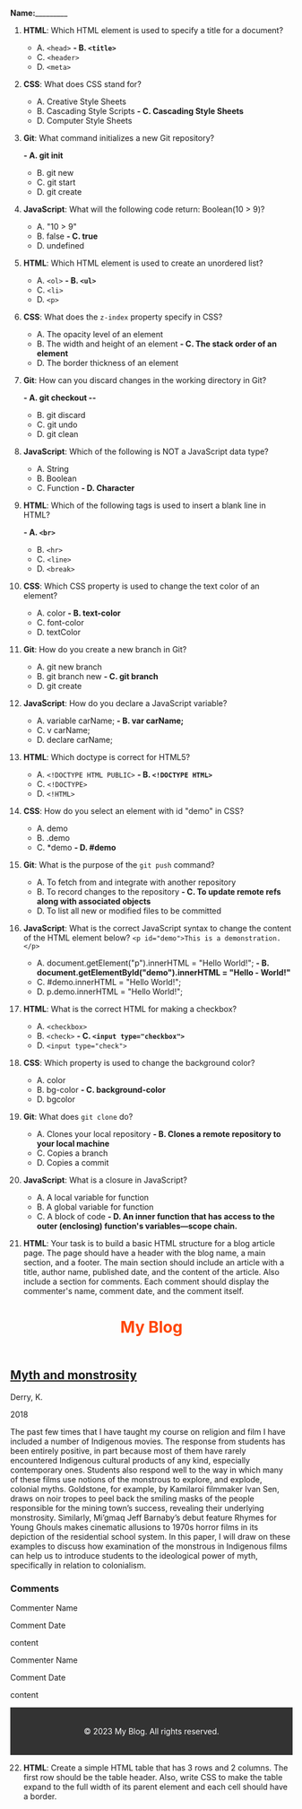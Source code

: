 **Name:**\_\_\_\_\_\_\_\_\_

1. **HTML**: Which HTML element is used to specify a title for a document?

   - A. `<head>`
   **- B. `<title>`**
   - C. `<header>`
   - D. `<meta>`

2. **CSS**: What does CSS stand for?

   - A. Creative Style Sheets
   - B. Cascading Style Scripts
   **- C. Cascading Style Sheets**
   - D. Computer Style Sheets

3. **Git**: What command initializes a new Git repository?

   **- A. git init**
   - B. git new
   - C. git start
   - D. git create

4. **JavaScript**: What will the following code return: Boolean(10 > 9)?

   - A. "10 > 9"
   - B. false
   **- C. true**
   - D. undefined

5. **HTML**: Which HTML element is used to create an unordered list?

   - A. `<ol>`
   **- B. `<ul>`**
   - C. `<li>`
   - D. `<p>`

6. **CSS**: What does the `z-index` property specify in CSS?

   - A. The opacity level of an element
   - B. The width and height of an element
   **- C. The stack order of an element**
   - D. The border thickness of an element

7. **Git**: How can you discard changes in the working directory in Git?

   **- A. git checkout --**
   - B. git discard
   - C. git undo
   - D. git clean

8. **JavaScript**: Which of the following is NOT a JavaScript data type?

   - A. String
   - B. Boolean
   - C. Function
   **- D. Character**

9. **HTML**: Which of the following tags is used to insert a blank line in HTML?

   **- A. `<br>`**
   - B. `<hr>`
   - C. `<line>`
   - D. `<break>`

10. **CSS**: Which CSS property is used to change the text color of an element?

    - A. color
    **- B. text-color**
    - C. font-color
    - D. textColor

11. **Git**: How do you create a new branch in Git?

    - A. git new branch
    - B. git branch new
    **- C. git branch <name>**
    - D. git create <name>

12. **JavaScript**: How do you declare a JavaScript variable?

    - A. variable carName;
    **- B. var carName;**
    - C. v carName;
    - D. declare carName;

13. **HTML**: Which doctype is correct for HTML5?

    - A. `<!DOCTYPE HTML PUBLIC>`
    **- B. `<!DOCTYPE HTML>`**
    - C. `<!DOCTYPE>`
    - D. `<!HTML>`

14. **CSS**: How do you select an element with id "demo" in CSS?

    - A. demo
    - B. .demo
    - C. \*demo
    **- D. #demo**

15. **Git**: What is the purpose of the `git push` command?

    - A. To fetch from and integrate with another repository
    - B. To record changes to the repository
    **- C. To update remote refs along with associated objects**
    - D. To list all new or modified files to be committed

16. **JavaScript**: What is the correct JavaScript syntax to change the content of the HTML element below? `<p id="demo">This is a demonstration.</p>`

    - A. document.getElement("p").innerHTML = "Hello World!";
    **- B. document.getElementById("demo").innerHTML = "Hello - World!"**
    - C. #demo.innerHTML = "Hello World!";
    - D. p.demo.innerHTML = "Hello World!";

17. **HTML**: What is the correct HTML for making a checkbox?

    - A. `<checkbox>`
    - B. `<check>`
    **- C. `<input type="checkbox">`**
    - D. `<input type="check">`

18. **CSS**: Which property is used to change the background color?

    - A. color
    - B. bg-color
    **- C. background-color**
    - D. bgcolor

19. **Git**: What does `git clone` do?

    - A. Clones your local repository
    **- B. Clones a remote repository to your local machine**
    - C. Copies a branch
    - D. Copies a commit

20. **JavaScript**: What is a closure in JavaScript?

    - A. A local variable for function
    - B. A global variable for function
    - C. A block of code
    **- D. An inner function that has access to the outer (enclosing) function's variables—scope chain.**

21. **HTML**:
    Your task is to build a basic HTML structure for a blog article page. The page should have a header with the blog name, a main section, and a footer. The main section should include an article with a title, author name, published date, and the content of the article. Also include a section for comments. Each comment should display the commenter's name, comment date, and the comment itself.

    <!DOCTYPE html>
<html>
<head>
    <title>My Blog Article</title>
</head>
<body>
    <header>
        <h1>My Blog</h1>
    </header>
    <main>
        <article>
            <h2> Myth and monstrosity</h2>
            <p>Derry, K.  </p>
            <p>2018</p>
            <p>The past few times that I have taught my course on religion and film I have included a number of Indigenous movies. The response from students has been entirely positive, in part because most of them have rarely encountered Indigenous cultural products of any kind, especially contemporary ones. Students also respond well to the way in which many of these films use notions of the monstrous to explore, and explode, colonial myths. Goldstone, for example, by Kamilaroi filmmaker Ivan Sen, draws on noir tropes to peel back the smiling masks of the people responsible for the mining town’s success, revealing their underlying monstrosity. Similarly, Mi’gmaq Jeff Barnaby’s debut feature Rhymes for Young Ghouls makes cinematic allusions to 1970s horror films in its depiction of the residential school system. In this paper, I will draw on these examples to discuss how examination of the monstrous in Indigenous films can help us to introduce students to the ideological power of myth, specifically in relation to colonialism.</p>
        </article>
        <section>
            <h3>Comments</h3>
            <div>
                <p>Commenter Name</p>
                <p>Comment Date</p>
                <p>content</p>
            </div>
            <div>
                <p>Commenter Name</p>
                <p>Comment Date</p>
                <p>content</p>
            </div>
        </section>
    </main>
    <footer>
        <p>© 2023 My Blog. All rights reserved.</p>
    </footer>
</body>
</html>

22. **HTML**:
    Create a simple HTML table that has 3 rows and 2 columns. The first row should be the table header. Also, write CSS to make the table expand to the full width of its parent element and each cell should have a border.
    <!DOCTYPE html>
<html>
<head>
    <style>
        table {
            width: 100%;
            border-collapse: collapse;
        }

        th, td {
            border: 1px solid black;
            padding: 8px;
        }
    </style>
</head>
<body>
    <table>
        <tr>
            <th>th</th>
            <th>th</th>
        </tr>
        <tr>
            <td>td</td>
            <td>td</td>
        </tr>
        <tr>
            <td>td</td>
            <td>td</td>
        </tr>
        <tr>
            <td>td</td>
            <td>td</td>
        </tr>
    </table>
</body>
</html>

23. **CSS**:
    Write a CSS rule that changes the font color to blue for any paragraph that is a direct child of a div element.

    div > p {
    color: blue;
}

24. **CSS**:
    Given the HTML structure for the blog from the previous question, use CSS to style it. The blog title should be centered and have a different color than the rest of the text. The article title should be bold and underlined. The comments section should have a different background color than the rest of the page.


    <!DOCTYPE html>
<html>
<head>
    <title>My Blog Article</title>
    <style>
        body {
            font-family: Arial, sans-serif;
        }

        header {
            background-color: #333;
            color: #fff;
            padding: 20px;
            text-align: center;
        }

        h1 {
            color: #ff4500;
        }

        article h2 {
            font-weight: bold;
            text-decoration: underline;
        }

        section.comments {
            background-color: #f4f4f4;
            padding: 10px;
        }

        div.comment {
            background-color: #fff;
            margin-bottom: 10px;
            padding: 10px;
        }

        footer {
            background-color: #333;
            color: #fff;
            padding: 20px;
            text-align: center;
        }
    </style>
</head>
<body>
    <header>
        <h1>My Blog</h1>
    </header>
    <main>
        <article>
            <h2>Myth and monstrosity</h2>
            <p>Derry, K.</p>
            <p>2018</p>
            <p>The past few times that I have taught my course on religion and film I have included a number of Indigenous movies. The response from students has been entirely positive, in part because most of them have rarely encountered Indigenous cultural products of any kind, especially contemporary ones. Students also respond well to the way in which many of these films use notions of the monstrous to explore, and explode, colonial myths. Goldstone, for example, by Kamilaroi filmmaker Ivan Sen, draws on noir tropes to peel back the smiling masks of the people responsible for the mining town’s success, revealing their underlying monstrosity. Similarly, Mi’gmaq Jeff Barnaby’s debut feature Rhymes for Young Ghouls makes cinematic allusions to 1970s horror films in its depiction of the residential school system. In this paper, I will draw on these examples to discuss how examination of the monstrous in Indigenous films can help us to introduce students to the ideological power of myth, specifically in relation to colonialism.</p>
        </article>
        <section class="comments">
            <h3>Comments</h3>
            <div class="comment">
                <p>Commenter Name</p>
                <p>Comment Date</p>
                <p>content</p>
            </div>
            <div class="comment">
                <p>Commenter Name</p>
                <p>Comment Date</p>
                <p>content</p>
            </div>
        </section>
    </main>
    <footer>
        <p>© 2023 My Blog. All rights reserved.</p>
    </footer>
</body>
</html>


25. **Javascript**:
    Write a JavaScript function that takes an array of numbers as an argument and returns the sum of all the numbers in the array. Test the function with an array of your choice.

    function calculateSum(numbers) {
    let sum = 0;
    for (let i = 0; i < numbers.length; i++) {
      sum += numbers[i];
    }
    return sum;
  }
  
  const numbers = [1, 2, 3, 4, 5];
  const result = calculateSum(numbers);
  console.log("Sum:", result);


26. **Javascript**:
    Create a JavaScript object that represents a student. The object should have properties for name, age, and subjects. Subjects should be an array of strings

    const student = {
  name: "John Doe",
  age: 20,
  subjects: ["Math", "Science", "English"]
};

27. **Javascript**:
    Write a JavaScript function that adds a new item to a list in the HTML document. Assume the list has an id of "myList".

    function addItemToList(itemText) {
        const list = document.getElementById("myList");
        const newItem = document.createElement("li");
        newItem.textContent = itemText;
        list.appendChild(newItem);
}

28. **Git**:
    Write the Git command to clone a repository from GitHub

git clone <repository-url>

29. **Git**:
    Write the Git command to check the status of your repository.

    git status


30. In your own words, define what "boilerplate code" means

its a basic structure to build a task.